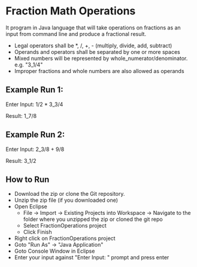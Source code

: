 # Fraction Math Operations

It program in Java language that will take operations on fractions as an input from command line and produce a fractional result.
- Legal operators shall be *, /, +, - (multiply, divide, add, subtract)
- Operands and operators shall be separated by one or more spaces
- Mixed numbers will be represented by whole_numerator/denominator. e.g. "3_1/4"
- Improper fractions and whole numbers are also allowed as operands 

## Example Run 1:

Enter Input: 1/2 * 3_3/4

Result: 1_7/8

## Example Run 2:
Enter Input: 2_3/8 + 9/8

Result: 3_1/2

## How to Run
- Download the zip or clone the Git repository.
- Unzip the zip file (if you downloaded one)
- Open Eclipse 
   - File -> Import -> Existing Projects into Workspace -> Navigate to the folder where you unzipped the zip or cloned the git repo
   - Select FractionOperations project
   - Click Finish
 - Right click on FractionOperations project
 - Goto "Run As" -> "Java Application"
 - Goto Console Window in Eclipse
 - Enter your input against "Enter Input: " prompt and press enter
